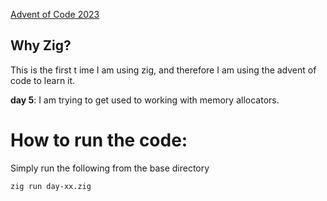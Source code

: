 
[Advent of Code 2023](https://adventofcode.com/2023)

## Why Zig?

This is the first t ime I am using zig, and therefore I am using the advent of code to learn it.

**day 5**:  I am trying to get used to working with memory allocators. 

# How to run the code:

Simply run the following from the base directory

```
zig run day-xx.zig
``` 

